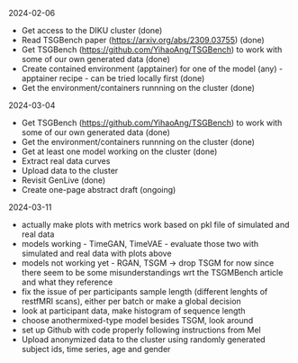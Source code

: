 2024-02-06
- Get access to the DIKU cluster (done)
- Read TSGBench paper (https://arxiv.org/abs/2309.03755) (done)
- Get TSGBench (https://github.com/YihaoAng/TSGBench) to work with some of our own generated data (done)
- Create contained environment (apptainer) for one of the model (any) - apptainer recipe - can be tried locally first (done)
- Get the environment/containers runnning on the cluster (done)

2024-03-04
- Get TSGBench (https://github.com/YihaoAng/TSGBench) to work with some of our own generated data (done)
- Get the environment/containers runnning on the cluster (done)
- Get at least one model working on the cluster (done)
- Extract real data curves
- Upload data to the cluster 
- Revisit GenLive (done)
- Create one-page abstract draft (ongoing)

2024-03-11
- actually make plots with metrics work based on pkl file of simulated and real data
- models working - TimeGAN, TimeVAE - evaluate those two with simulated and real data with plots above
- models not working yet - RGAN, TSGM -> drop TSGM for now since there seem to be some misunderstandings wrt the TSGMBench article and what they reference
- fix the issue of per participants sample length (different lenghts of restfMRI scans), either per batch or make a global decision
- look at participant data, make histogram of sequence length
- choose anothermixed-type model besides TSGM, look around
- set up Github with code properly following instructions from Mel
- Upload anonymized data to the cluster using randomly generated subject ids, time series, age and gender 

